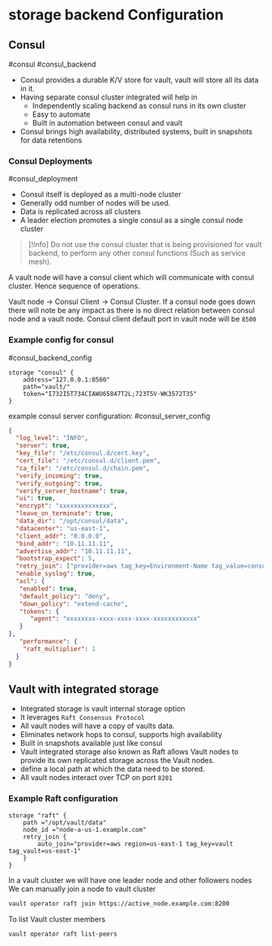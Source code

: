 # storage backend Configuration

## Consul
#consul #consul_backend

- Consul provides a durable K/V store for vault, vault will store all its data in it.
- Having  separate consul cluster integrated will help in
	- Independently scaling backend as consul runs in its own cluster
	- Easy to automate
	- Built in automation between consul and vault
- Consul brings high availability, distributed systems, built in snapshots for data retentions

### Consul Deployments
#consul_deployment
- Consul itself is deployed as a multi-node cluster
- Generally odd number of nodes will be used.
- Data is replicated across all clusters
- A leader election promotes a single consul as a single consul node cluster

>[!Info] 
>Do not use the consul cluster that is being provisioned for vault backend, to perform any other consul functions (Such as service mesh).

A vault node will have a consul client which will communicate with consul cluster. Hence sequence of operations.

Vault node -> Consul Client -> Consul Cluster.
If a consul node goes down there will note be any impact as there is no direct relation between consul node and a vault node. Consul client default port in vault node will be `8500`

### Example config for consul
#consul_backend_config
```hcl
storage "consul" {
	address="127.0.0.1:8500"
	path="vault/"
	token="I732I5T734CIAWU65847T2L;723T5V-WK3572T35"
}
```

example consul server configuration:
#consul_server_config
```json
{
  "log_level": "INFO",
  "server": true,
  "key_file": "/etc/consul.d/cert.key",
  "cert_file": "/etc/consul.d/client.pem",
  "ca_file": "/etc/consul.d/chain.pem",
  "verify_incoming": true,
  "verify_outgoing": true,
  "verify_server_hostname": true,
  "ui": true,
  "encrypt": "xxxxxxxxxxxxxx",
  "leave_on_terminate": true,
  "data_dir": "/opt/consul/data",
  "datacenter": "us-east-1",
  "client_addr": "0.0.0.0",
  "bind_addr": "10.11.11.11",
  "advertise_addr": "10.11.11.11",
  "bootstrap_expect": 5,
  "retry_join": ["provider=aws tag_key=Environment-Name tag_value=consul-cluster region=us-east-1"],
  "enable_syslog": true,
  "acl": {
   "enabled": true,
   "default_policy": "deny",
   "down_policy": "extend-cache",
   "tokens": {
      "agent": "xxxxxxxx-xxxx-xxxx-xxxx-xxxxxxxxxxxx"
   }
},
   "performance": {
    "raft_multiplier": 1
  }
}
```

## Vault with integrated storage

- Integrated storage is vault internal storage option
- It leverages `Raft Consensus Protocol`
- All vault nodes will have a copy of vaults data.
- Eliminates network hops to consul, supports high availability
- Built in snapshots available just like consul
- Vault integrated storage also known as Raft allows Vault nodes to provide its own replicated storage across the Vault nodes.
- define a local path at which the data need to be stored.
- All vault nodes interact over TCP on port `8201`

### Example Raft configuration
```hcl
storage "raft" {
	path ="/opt/vault/data"
	node_id ="node-a-us-1.example.com"
	retry_join {
		auto_join="provider=aws region=us-east-1 tag_key=vault tag_vault=us-east-1"
	}
}
```

In a vault cluster we will have one leader node and other followers nodes
We can manually join a node to vault cluster

```sh
vault operator raft join https://active_node.example.com:8200
```

To list Vault cluster members
```sh
vault operator raft list-peers
```
